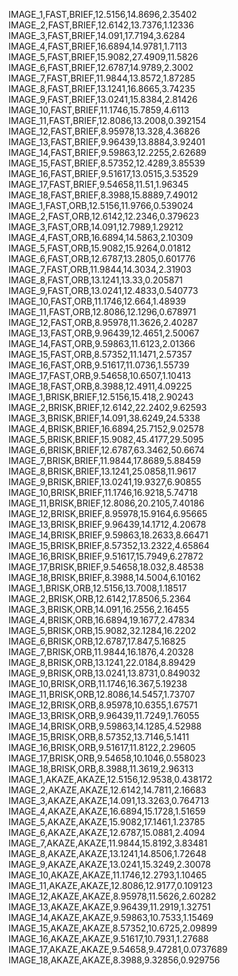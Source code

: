 IMAGE_1,FAST,BRIEF,12.5156,14.8696,2.35402
IMAGE_2,FAST,BRIEF,12.6142,13.7376,1.12336
IMAGE_3,FAST,BRIEF,14.091,17.7194,3.6284
IMAGE_4,FAST,BRIEF,16.6894,14.9781,1.7113
IMAGE_5,FAST,BRIEF,15.9082,27.4909,11.5826
IMAGE_6,FAST,BRIEF,12.6787,14.9789,2.3002
IMAGE_7,FAST,BRIEF,11.9844,13.8572,1.87285
IMAGE_8,FAST,BRIEF,13.1241,16.8665,3.74235
IMAGE_9,FAST,BRIEF,13.0241,15.8384,2.81426
IMAGE_10,FAST,BRIEF,11.1746,15.7859,4.6113
IMAGE_11,FAST,BRIEF,12.8086,13.2008,0.392154
IMAGE_12,FAST,BRIEF,8.95978,13.328,4.36826
IMAGE_13,FAST,BRIEF,9.96439,13.8884,3.92401
IMAGE_14,FAST,BRIEF,9.59863,12.2255,2.62689
IMAGE_15,FAST,BRIEF,8.57352,12.4289,3.85539
IMAGE_16,FAST,BRIEF,9.51617,13.0515,3.53529
IMAGE_17,FAST,BRIEF,9.54658,11.51,1.96345
IMAGE_18,FAST,BRIEF,8.3988,15.8889,7.49012
IMAGE_1,FAST,ORB,12.5156,11.9766,0.539024
IMAGE_2,FAST,ORB,12.6142,12.2346,0.379623
IMAGE_3,FAST,ORB,14.091,12.7989,1.29212
IMAGE_4,FAST,ORB,16.6894,14.5863,2.10309
IMAGE_5,FAST,ORB,15.9082,15.9264,0.01812
IMAGE_6,FAST,ORB,12.6787,13.2805,0.601776
IMAGE_7,FAST,ORB,11.9844,14.3034,2.31903
IMAGE_8,FAST,ORB,13.1241,13.33,0.205871
IMAGE_9,FAST,ORB,13.0241,12.4833,0.540773
IMAGE_10,FAST,ORB,11.1746,12.664,1.48939
IMAGE_11,FAST,ORB,12.8086,12.1296,0.678971
IMAGE_12,FAST,ORB,8.95978,11.3626,2.40287
IMAGE_13,FAST,ORB,9.96439,12.4651,2.50067
IMAGE_14,FAST,ORB,9.59863,11.6123,2.01366
IMAGE_15,FAST,ORB,8.57352,11.1471,2.57357
IMAGE_16,FAST,ORB,9.51617,11.0736,1.55739
IMAGE_17,FAST,ORB,9.54658,10.6507,1.10413
IMAGE_18,FAST,ORB,8.3988,12.4911,4.09225
IMAGE_1,BRISK,BRIEF,12.5156,15.418,2.90243
IMAGE_2,BRISK,BRIEF,12.6142,22.2402,9.62593
IMAGE_3,BRISK,BRIEF,14.091,38.6249,24.5338
IMAGE_4,BRISK,BRIEF,16.6894,25.7152,9.02578
IMAGE_5,BRISK,BRIEF,15.9082,45.4177,29.5095
IMAGE_6,BRISK,BRIEF,12.6787,63.3462,50.6674
IMAGE_7,BRISK,BRIEF,11.9844,17.8689,5.88459
IMAGE_8,BRISK,BRIEF,13.1241,25.0858,11.9617
IMAGE_9,BRISK,BRIEF,13.0241,19.9327,6.90855
IMAGE_10,BRISK,BRIEF,11.1746,16.9218,5.74718
IMAGE_11,BRISK,BRIEF,12.8086,20.2105,7.40186
IMAGE_12,BRISK,BRIEF,8.95978,15.9164,6.95665
IMAGE_13,BRISK,BRIEF,9.96439,14.1712,4.20678
IMAGE_14,BRISK,BRIEF,9.59863,18.2633,8.66471
IMAGE_15,BRISK,BRIEF,8.57352,13.2322,4.65864
IMAGE_16,BRISK,BRIEF,9.51617,15.7949,6.27872
IMAGE_17,BRISK,BRIEF,9.54658,18.032,8.48538
IMAGE_18,BRISK,BRIEF,8.3988,14.5004,6.10162
IMAGE_1,BRISK,ORB,12.5156,13.7008,1.18517
IMAGE_2,BRISK,ORB,12.6142,17.8506,5.2364
IMAGE_3,BRISK,ORB,14.091,16.2556,2.16455
IMAGE_4,BRISK,ORB,16.6894,19.1677,2.47834
IMAGE_5,BRISK,ORB,15.9082,32.1284,16.2202
IMAGE_6,BRISK,ORB,12.6787,17.847,5.16825
IMAGE_7,BRISK,ORB,11.9844,16.1876,4.20328
IMAGE_8,BRISK,ORB,13.1241,22.0184,8.89429
IMAGE_9,BRISK,ORB,13.0241,13.8731,0.849032
IMAGE_10,BRISK,ORB,11.1746,16.367,5.19238
IMAGE_11,BRISK,ORB,12.8086,14.5457,1.73707
IMAGE_12,BRISK,ORB,8.95978,10.6355,1.67571
IMAGE_13,BRISK,ORB,9.96439,11.7249,1.76055
IMAGE_14,BRISK,ORB,9.59863,14.1285,4.52988
IMAGE_15,BRISK,ORB,8.57352,13.7146,5.1411
IMAGE_16,BRISK,ORB,9.51617,11.8122,2.29605
IMAGE_17,BRISK,ORB,9.54658,10.1046,0.558023
IMAGE_18,BRISK,ORB,8.3988,11.3619,2.96313
IMAGE_1,AKAZE,AKAZE,12.5156,12.9538,0.438172
IMAGE_2,AKAZE,AKAZE,12.6142,14.7811,2.16683
IMAGE_3,AKAZE,AKAZE,14.091,13.3263,0.764713
IMAGE_4,AKAZE,AKAZE,16.6894,15.1728,1.51659
IMAGE_5,AKAZE,AKAZE,15.9082,17.1461,1.23785
IMAGE_6,AKAZE,AKAZE,12.6787,15.0881,2.4094
IMAGE_7,AKAZE,AKAZE,11.9844,15.8192,3.83481
IMAGE_8,AKAZE,AKAZE,13.1241,14.8506,1.72648
IMAGE_9,AKAZE,AKAZE,13.0241,15.3249,2.30078
IMAGE_10,AKAZE,AKAZE,11.1746,12.2793,1.10465
IMAGE_11,AKAZE,AKAZE,12.8086,12.9177,0.109123
IMAGE_12,AKAZE,AKAZE,8.95978,11.5626,2.60282
IMAGE_13,AKAZE,AKAZE,9.96439,11.2919,1.32751
IMAGE_14,AKAZE,AKAZE,9.59863,10.7533,1.15469
IMAGE_15,AKAZE,AKAZE,8.57352,10.6725,2.09899
IMAGE_16,AKAZE,AKAZE,9.51617,10.7931,1.27688
IMAGE_17,AKAZE,AKAZE,9.54658,9.47281,0.0737689
IMAGE_18,AKAZE,AKAZE,8.3988,9.32856,0.929756